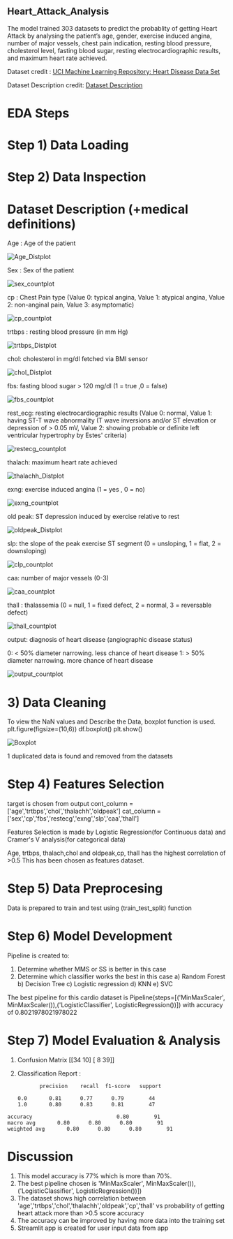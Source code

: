 ## Heart_Attack_Analysis
The model trained 303 datasets to predict the probablity of getting Heart Attack by analysing the  patient’s age, gender, exercise induced angina, number of major vessels, chest pain indication,  resting blood pressure, cholesterol level, fasting blood sugar, resting electrocardiographic  results, and maximum heart rate achieved.

Dataset credit : [UCI Machine Learning Repository: Heart Disease Data Set](https://www.kaggle.com/rashikrahmanpritom/heart-attack-analysis-prediction-dataset)

Dataset Description credit: [Dataset Description](https://www.kaggle.com/datasets/rashikrahmanpritom/heart-attack-analysis-prediction-dataset/discussion/329925)       

# EDA Steps
# Step 1) Data Loading 
# Step 2) Data Inspection
# Dataset Description (+medical definitions)
Age : Age of the patient

![Age_Distplot](static/Age_Distplot.png)

Sex : Sex of the patient

![sex_countplot](static/sex_countplot.png)

cp : Chest Pain type (Value 0: typical angina, Value 1: atypical angina, Value 2: non-anginal pain, Value 3: asymptomatic)

![cp_countplot](static/cp_countplot.png)

trtbps : resting blood pressure (in mm Hg)

![trtbps_Distplot](static/trtbps_Distplot.png)

chol: cholesterol in mg/dl fetched via BMI sensor

![chol_Distplot](static/chol_Distplot.png)

fbs: fasting blood sugar > 120 mg/dl (1 = true ,0 = false)

![fbs_countplot](static/fbs_countplot.png)

rest_ecg: resting electrocardiographic results (Value 0: normal, Value 1: having ST-T wave abnormality (T wave inversions and/or ST elevation or depression of > 0.05 mV, Value 2: showing probable or definite left ventricular hypertrophy by Estes' criteria)

![restecg_countplot](static/restecg_countplot.png)

thalach: maximum heart rate achieved

![thalachh_Distplot](static/thalachh_Distplot.png)

exng: exercise induced angina (1 = yes , 0 = no)

![exng_countplot](static/exng_countplot.png)

old peak: ST depression induced by exercise relative to rest

![oldpeak_Distplot](static/oldpeak_Distplot.png)

slp: the slope of the peak exercise ST segment (0 = unsloping, 1 = flat, 2 = downsloping)

![clp_countplot](static/clp_countplot.png)

caa: number of major vessels (0-3)

![caa_countplot](static/caa_countplot.png)

thall : thalassemia (0 = null, 1 = fixed defect, 2 = normal, 3 = reversable defect)

![thall_countplot](static/thall_countplot.png)

output: diagnosis of heart disease (angiographic disease status)

0: < 50% diameter narrowing. less chance of heart disease
1: > 50% diameter narrowing. more chance of heart disease

![output_countplot](static/output_countplot.png)

# 3) Data Cleaning
To view the NaN values and Describe the Data, boxplot function is used.
plt.figure(figsize=(10,6))
df.boxplot()
plt.show()

![Boxplot](static/Boxplot.png)

1 duplicated data is found and removed from the datasets

# Step 4) Features Selection

target is chosen from output
cont_column = ['age','trtbps','chol','thalachh','oldpeak']
cat_column = ['sex','cp','fbs','restecg','exng','slp','caa','thall']

Features Selection is made by Logistic Regression(for Continuous data)
and Cramer's V analysis(for categorical data)

Age, trtbps, thalach,chol and oldpeak,cp, thall has the highest correlation of >0.5 
This has been chosen as features dataset.

# Step 5) Data Preprocesing
Data is prepared to train and test using (train_test_split) function

# Step 6) Model Development
Pipeline is created to:
1) Determine whether MMS or SS is better in this case
2) Determine which classifier works the best in this case
    a) Random Forest
     b) Decision Tree
     c) Logistic regression
     d) KNN
     e) SVC

The best pipeline for this cardio dataset is Pipeline(steps=[('MinMaxScaler', MinMaxScaler()),('LogisticClassifier', LogisticRegression())]) with accuracy of 0.8021978021978022
    
 # Step 7) Model Evaluation & Analysis
  1. Confusion Matrix 
   [[34 10]
    [ 8 39]]
    
  2. Classification Report :
  
                precision    recall  f1-score   support

         0.0       0.81      0.77      0.79        44
         1.0       0.80      0.83      0.81        47

    accuracy                           0.80        91
    macro avg       0.80      0.80      0.80        91
    weighted avg       0.80      0.80      0.80        91

# Discussion
1. This model accuracy is 77% which is more than 70%.
2. The best pipeline chosen is 'MinMaxScaler', MinMaxScaler()), ('LogisticClassifier', LogisticRegression())])
3. The dataset shows high correlation between 'age','trtbps','chol','thalachh','oldpeak','cp','thall' vs probability of getting heart attack more than >0.5 score accuracy
4.  The accuracy can be improved by having more data into the training set
5.  Streamlit app is created for user input data from app
